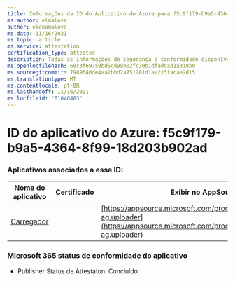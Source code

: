 ```yaml
---
title: Informações da ID do Aplicativo do Azure para f5c9f179-b9a5-4364-8f99-18d203b902ad
ms.author: elmalova
author: elenamalova
ms.date: 11/16/2021
ms.topic: article
ms.service: attestation
certification_type: attested
description: Todas as informações de segurança e conformidade disponíveis para f5c9f179-b9a5-4364-8f99-18d203b902ad.
ms.openlocfilehash: 60c3f69759bd5cd99b02fc30b1dfaddad1a318b0
ms.sourcegitcommit: 7989546de4aa2bbd2a751281d1aa215facae2d15
ms.translationtype: MT
ms.contentlocale: pt-BR
ms.lasthandoff: 11/16/2021
ms.locfileid: "61040483"
---
```

# <a name="azure-app-id-f5c9f179-b9a5-4364-8f99-18d203b902ad"></a>ID do aplicativo do Azure: f5c9f179-b9a5-4364-8f99-18d203b902ad


### <a name="apps-associated-with-this-id"></a>Aplicativos associados a essa ID:
| **Nome do aplicativo** | **Certificado** | **Exibir no AppSource** |
|--------------|---------------|-----------------------|
| [Carregador](https://docs.microsoft.com/microsoft-365-app-certification/forward/officeatwork-ag.uploader) |  | [https://appsource.microsoft.com/product/office/officeatwork-ag.uploader](https://appsource.microsoft.com/product/office/officeatwork-ag.uploader) |

### <a name="microsoft-365-app-compliance-status"></a>Microsoft 365 status de conformidade do aplicativo
- Publisher Status de Attestaton: Concluído
